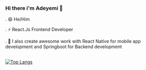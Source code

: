 ### Hi there i'm Adeyemi 👋

. 😄 He/Him 

. ⚡ React.Js Frontend Developer 

. 🌱 I also create awesome work with React Native for mobile app development and Springboot for Backend development
<br/>
<br/>

[![Top Langs](https://github-readme-stats.vercel.app/api/top-langs/?username=The-indigo&langs_count=5&theme=vue-dark)](https://github.com/anuraghazra/github-readme-stats)


<!--
**The-indigo/The-indigo** is a ✨ _special_ ✨ repository because its `README.md` (this file) appears on your GitHub profile.

Here are some ideas to get you started:

- 🔭 I’m currently working on ...
- 🌱 I’m currently learning ...
- 👯 I’m looking to collaborate on ...
- 🤔 I’m looking for help with ...
- 💬 Ask me about ...
- 📫 How to reach me: ...
- 😄 Pronouns: ...
- ⚡ Fun fact: ...
-->
